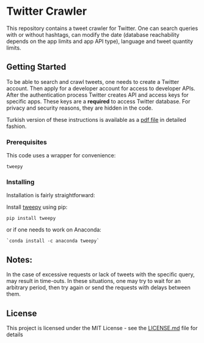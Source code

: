 
# Twitter Crawler

This repository contains a tweet crawler for Twitter. One can search queries with or without hashtags, can modify the date (database reachability depends on the app limits and app API type), language and tweet quantity limits. 

## Getting Started

To be able to search and crawl tweets, one needs to create a Twitter account. Then apply for a developer account for access to developer APIs. After the authentication process Twitter creates API and access keys for specific apps. These keys are a **required** to access Twitter database. For privacy and security reasons, they are hidden in the code. 

Turkish version of these instructions is available as a [pdf file](twitter_registration_guide(tr).pdf) in detailed fashion.

### Prerequisites

This code uses a wrapper for convenience:

```
tweepy
```

### Installing

Installation is fairly straightforward:

Install [tweepy](https://www.tweepy.org/) using pip: 

```
pip install tweepy
```

or if one needs to work on Anaconda:

```
`conda install -c anaconda tweepy`
```

## Notes:

In the case of excessive requests or lack of tweets with the specific query, may result in time-outs. In these situations, one may try to wait for an arbitrary period, then try again or send the requests with delays between them. 

## License

This project is licensed under the MIT License - see the [LICENSE.md](LICENSE.md) file for details

